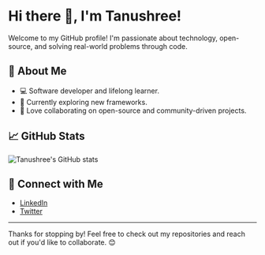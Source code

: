 # Hi there 👋, I'm Tanushree!

Welcome to my GitHub profile! I'm passionate about technology, open-source, and solving real-world problems through code.

## 🚀 About Me
- 💻 Software developer and lifelong learner.
- 🌱 Currently exploring new frameworks.
- 🤝 Love collaborating on open-source and community-driven projects.


## 📈 GitHub Stats
![Tanushree's GitHub stats](https://github-readme-stats.vercel.app/api?username=devtanushree&show_icons=true&theme=radical)

## 🔗 Connect with Me
- [LinkedIn](https://linkedin.com/in/devtanushree)
- [Twitter](https://twitter.com/devtanushree)

---

Thanks for stopping by! Feel free to check out my repositories and reach out if you'd like to collaborate. 😊
